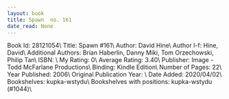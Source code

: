 ```yaml
---
layout: book
title: Spawn  no. 161
date_read: None
---
```


Book Id: 28121054\ 
Title: Spawn #161\ 
Author: David Hine\ 
Author l-f: Hine, David\ 
Additional Authors: Brian Haberlin, Danny Miki, Tom Orzechowski, Philip Tan\ 
ISBN: \ 
My Rating: 0\ 
Average Rating: 3.40\ 
Publisher: Image - Todd McFarlane Productions\ 
Binding: Kindle Edition\ 
Number of Pages: 22\ 
Year Published: 2006\ 
Original Publication Year: \ 
Date Added: 2020/04/02\ 
Bookshelves: kupka-wstydu\ 
Bookshelves with positions: kupka-wstydu (#1044)\ 

